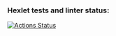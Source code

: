 ### Hexlet tests and linter status:
[![Actions Status](https://github.com/Vitaliy-Berezhnoy/python-project-49/actions/workflows/hexlet-check.yml/badge.svg)](https://github.com/Vitaliy-Berezhnoy/python-project-49/actions)
